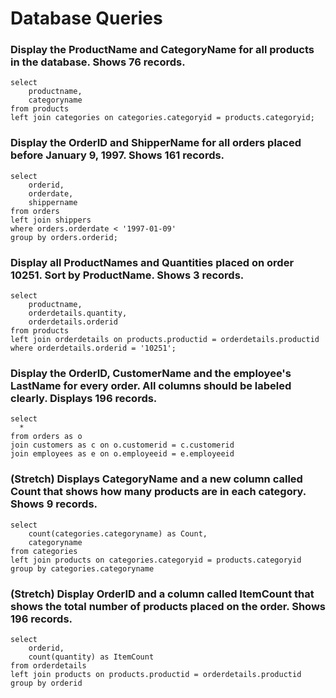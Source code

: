 # Database Queries

### Display the ProductName and CategoryName for all products in the database. Shows 76 records.
```
select 
	productname,
    categoryname
from products
left join categories on categories.categoryid = products.categoryid;
```

### Display the OrderID and ShipperName for all orders placed before January 9, 1997. Shows 161 records.
```
select 
	orderid,
    orderdate,
    shippername
from orders
left join shippers
where orders.orderdate < '1997-01-09'
group by orders.orderid;
```

### Display all ProductNames and Quantities placed on order 10251. Sort by ProductName. Shows 3 records.
```
select
	productname,
    orderdetails.quantity,
    orderdetails.orderid
from products
left join orderdetails on products.productid = orderdetails.productid
where orderdetails.orderid = '10251';
```

### Display the OrderID, CustomerName and the employee's LastName for every order. All columns should be labeled clearly. Displays 196 records.
```
select
  *
from orders as o
join customers as c on o.customerid = c.customerid
join employees as e on o.employeeid = e.employeeid
```

### (Stretch)  Displays CategoryName and a new column called Count that shows how many products are in each category. Shows 9 records.
```
select 
	count(categories.categoryname) as Count,
	categoryname
from categories
left join products on categories.categoryid = products.categoryid
group by categories.categoryname
```


### (Stretch) Display OrderID and a  column called ItemCount that shows the total number of products placed on the order. Shows 196 records. 
```
select
	orderid,
    count(quantity) as ItemCount
from orderdetails
left join products on products.productid = orderdetails.productid
group by orderid
```